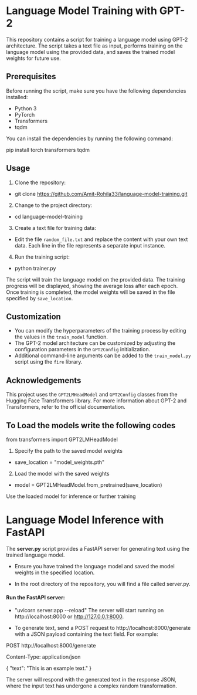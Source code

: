 # Language Model Training with GPT-2

This repository contains a script for training a language model using GPT-2 architecture. The script takes a text file as input, performs training on the language model using the provided data, and saves the trained model weights for future use.

## Prerequisites

Before running the script, make sure you have the following dependencies installed:

- Python 3
- PyTorch
- Transformers
- tqdm

You can install the dependencies by running the following command:

pip install torch transformers tqdm

## Usage

1. Clone the repository:

- git clone https://github.com/Amit-Rohila33/language-model-training.git

2. Change to the project directory:

- cd language-model-training


3. Create a text file for training data:

- Edit the file `random_file.txt` and replace the content with your own text data. Each line in the file represents a separate input instance.

4. Run the training script:

- python trainer.py


The script will train the language model on the provided data. The training progress will be displayed, showing the average loss after each epoch. Once training is completed, the model weights will be saved in the file specified by `save_location`.

## Customization

- You can modify the hyperparameters of the training process by editing the values in the `train_model` function.
- The GPT-2 model architecture can be customized by adjusting the configuration parameters in the `GPT2Config` initialization.
- Additional command-line arguments can be added to the `train_model.py` script using the `fire` library.

## Acknowledgements

This project uses the `GPT2LMHeadModel` and `GPT2Config` classes from the Hugging Face Transformers library. For more information about GPT-2 and Transformers, refer to the official documentation.

## To Load the models write the following codes

from transformers import GPT2LMHeadModel

1. Specify the path to the saved model weights
- save_location = "model_weights.pth"

2. Load the model with the saved weights
- model = GPT2LMHeadModel.from_pretrained(save_location)

Use the loaded model for inference or further training



# Language Model Inference with FastAPI

The **server.py** script provides a FastAPI server for generating text using the trained language model.

- Ensure you have trained the language model and saved the model weights in the specified location.

- In the root directory of the repository, you will find a file called server.py.

#### Run the FastAPI server:

- "uvicorn server:app --reload"
The server will start running on http://localhost:8000 or http://127.0.0.1:8000.

- To generate text, send a POST request to http://localhost:8000/generate with a JSON payload containing the text field.
For example:

POST http://localhost:8000/generate

Content-Type: application/json

{
  "text": "This is an example text."
}

The server will respond with the generated text in the response JSON, where the input text has undergone a complex random transformation.


